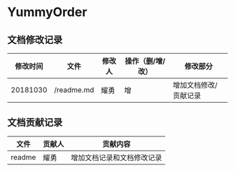 # YummyOrder 

## 文档修改记录

| 修改时间 | 文件 | 修改人 | 操作（删/增/改） | 修改部分 |
| --- | --- | --- | --- | --- |
| 20181030 | /readme.md | 耀勇 | 增 | 增加文档修改/贡献记录 |

## 文档贡献记录

| 文件 | 贡献人 | 贡献内容 |
| --- | --- | --- |
| readme | 耀勇 | 增加文档记录和文档修改记录 |
